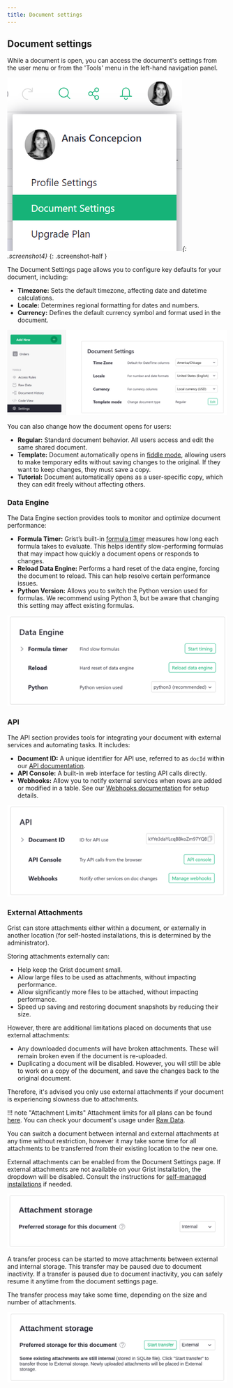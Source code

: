 ```yaml
---
title: Document settings
---
```


## Document settings

While a document is open, you can access the document's settings from the user menu or from the 'Tools' menu in the left-hand navigation panel.

*![document-settings](images/document-settings.png){: .screenshot4}*
{: .screenshot-half }

The Document Settings page allows you to configure key defaults for your document, including:

- **Timezone:** Sets the default timezone, affecting date and datetime calculations.
- **Locale:** Determines regional formatting for dates and numbers.
- **Currency:** Defines the default currency symbol and format used in the document.

<span class="screenshot-large">*![document-settings-details](images/document-settings/document-settings-details.png)*</span>

You can also change how the document opens for users:

- **Regular:** Standard document behavior. All users access and edit the same shared document.
- **Template:** Document automatically opens in [fiddle mode](glossary.md#fiddle-mode), allowing users to make temporary edits without saving changes to the original. If they want to keep changes, they must save a copy.
- **Tutorial:** Document automatically opens as a user-specific copy, which they can edit freely without affecting others.

### Data Engine

The Data Engine section provides tools to monitor and optimize document performance:

- **Formula Timer:** Grist’s built-in [formula timer](formula-timer.md) measures how long each formula takes to evaluate. This helps identify slow-performing formulas that may impact how quickly a document opens or responds to changes.
- **Reload Data Engine:** Performs a hard reset of the data engine, forcing the document to reload. This can help resolve certain performance issues.
- **Python Version:** Allows you to switch the Python version used for formulas. We recommend using Python 3, but be aware that changing this setting may affect existing formulas.

<span class="screenshot-large">*![document-settings-data-engine](images/document-settings/document-settings-data-engine.png)*</span>

### API

The API section provides tools for integrating your document with external services and automating tasks. It includes:

- **Document ID:** A unique identifier for API use, referred to as `docId` within our [API documentation](api.md).
- **API Console:** A built-in web interface for testing API calls directly.
- **Webhooks:** Allow you to notify external services when rows are added or modified in a table. See our [Webhooks documentation](webhooks.md) for setup details.

<span class="screenshot-large">*![document-settings-api](images/document-settings/document-settings-api.png)*</span>

### External Attachments

Grist can store attachments either within a document, or externally in another location (for self-hosted installations, this is determined by the administrator).

Storing attachments externally can:

- Help keep the Grist document small.
- Allow large files to be used as attachments, without impacting performance.
- Allow significantly more files to be attached, without impacting performance.
- Speed up saving and restoring document snapshots by reducing their size.

However, there are additional limitations placed on documents that use external attachments:

- Any downloaded documents will have broken attachments. These will remain broken even if the document is re-uploaded.
- Duplicating a document will be disabled. However, you will still be able to work on a copy of the document, and save the changes back to the original document.

Therefore, it's advised you only use external attachments if your document is experiencing slowness due to attachments.

!!! note "Attachment Limits"
    Attachment limits for all plans can be found [here](limits.md#attachments). You can check your document's usage under [Raw Data](raw-data.md).

You can switch a document between internal and external attachments at any time without restriction, however it may take some time for all attachments to be transferred from their existing location to the new one.

External attachments can be enabled from the Document Settings page. If external attachments are not available on your Grist installation, the dropdown will be disabled. Consult the instructions for [self-managed installations](self-managed.md#how-do-i-enable-external-attachments) if needed.

<span class="screenshot-large">*![attachment-storage-setting](images/document-settings/attachment-storage-setting.png)*</span>

A transfer process can be started to move attachments between external and internal storage. This transfer may be paused due to document inactivity. If a transfer is paused due to document inactivity, you can safely resume it anytime from the document settings page.

The transfer process may take some time, depending on the size and number of attachments. 

<span class="screenshot-large">*![attachment-storage-transfer](images/document-settings/attachment-storage-transfer.png)*</span>

